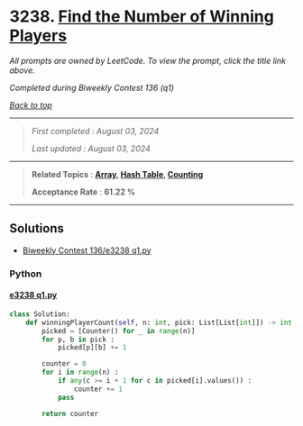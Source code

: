 # 3238. [Find the Number of Winning Players](<https://leetcode.com/problems/find-the-number-of-winning-players>)

*All prompts are owned by LeetCode. To view the prompt, click the title link above.*

*Completed during Biweekly Contest 136 (q1)*

*[Back to top](<../README.md>)*

------

> *First completed : August 03, 2024*
>
> *Last updated : August 03, 2024*

------

> **Related Topics** : **[Array](<by_topic/Array.md>), [Hash Table](<by_topic/Hash Table.md>), [Counting](<by_topic/Counting.md>)**
>
> **Acceptance Rate** : **61.22 %**

------

## Solutions

- [Biweekly Contest 136/e3238 q1.py](<../my-submissions/Biweekly Contest 136/e3238 q1.py>)
### Python
#### [e3238 q1.py](<../my-submissions/Biweekly Contest 136/e3238 q1.py>)
```Python
class Solution:
    def winningPlayerCount(self, n: int, pick: List[List[int]]) -> int:
        picked = [Counter() for _ in range(n)]
        for p, b in pick :
            picked[p][b] += 1

        counter = 0
        for i in range(n) :
            if any(c >= i + 1 for c in picked[i].values()) :
                counter += 1
            pass

        return counter
```

